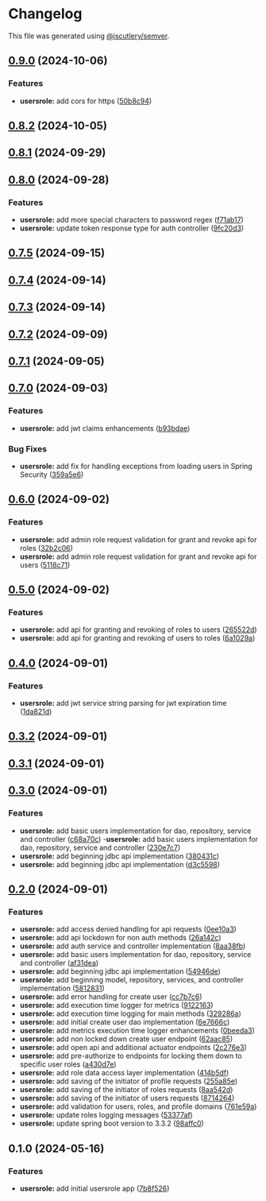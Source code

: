 # Changelog

This file was generated using [@jscutlery/semver](https://github.com/jscutlery/semver).

## [0.9.0](https://github.com/jdwillmsen/jdw/compare/usersrole-0.8.2...usersrole-0.9.0) (2024-10-06)


### Features

* **usersrole:** add cors for https ([50b8c94](https://github.com/jdwillmsen/jdw/commit/50b8c94aed2fff0709deb3ddc1cf4b089e022c69))

## [0.8.2](https://github.com/jdwillmsen/jdw/compare/usersrole-0.8.1...usersrole-0.8.2) (2024-10-05)

## [0.8.1](https://github.com/jdwillmsen/jdw/compare/usersrole-0.8.0...usersrole-0.8.1) (2024-09-29)

## [0.8.0](https://github.com/jdwillmsen/jdw/compare/usersrole-0.7.5...usersrole-0.8.0) (2024-09-28)

### Features

- **usersrole:** add more special characters to password regex ([f71ab17](https://github.com/jdwillmsen/jdw/commit/f71ab176b6c3be0db2a76c2fa8ee920f17d80558))
- **usersrole:** update token response type for auth controller ([9fc20d3](https://github.com/jdwillmsen/jdw/commit/9fc20d3d2c838a15212523984cb31259a07abf99))

## [0.7.5](https://github.com/jdwillmsen/jdw/compare/usersrole-0.7.4...usersrole-0.7.5) (2024-09-15)

## [0.7.4](https://github.com/jdwillmsen/jdw/compare/usersrole-0.7.3...usersrole-0.7.4) (2024-09-14)

## [0.7.3](https://github.com/jdwillmsen/jdw/compare/usersrole-0.7.2...usersrole-0.7.3) (2024-09-14)

## [0.7.2](https://github.com/jdwillmsen/jdw/compare/usersrole-0.7.1...usersrole-0.7.2) (2024-09-09)

## [0.7.1](https://github.com/jdwillmsen/jdw/compare/usersrole-0.7.0...usersrole-0.7.1) (2024-09-05)

## [0.7.0](https://github.com/jdwillmsen/jdw/compare/usersrole-0.6.0...usersrole-0.7.0) (2024-09-03)

### Features

- **usersrole:** add jwt claims enhancements ([b93bdae](https://github.com/jdwillmsen/jdw/commit/b93bdaefb24f6e28b0b548dd68e76e9c031573ab))

### Bug Fixes

- **usersrole:** add fix for handling exceptions from loading users in Spring Security ([359a5e6](https://github.com/jdwillmsen/jdw/commit/359a5e6018250dba895dca79548574022b056447))

## [0.6.0](https://github.com/jdwillmsen/jdw/compare/usersrole-0.5.0...usersrole-0.6.0) (2024-09-02)

### Features

- **usersrole:** add admin role request validation for grant and revoke api for roles ([32b2c06](https://github.com/jdwillmsen/jdw/commit/32b2c062bca40cc45e25be6b219197126bf7d68e))
- **usersrole:** add admin role request validation for grant and revoke api for users ([5118c71](https://github.com/jdwillmsen/jdw/commit/5118c71bf555afd90efa370fbca44fa941bd0ea2))

## [0.5.0](https://github.com/jdwillmsen/jdw/compare/usersrole-0.4.0...usersrole-0.5.0) (2024-09-02)

### Features

- **usersrole:** add api for granting and revoking of roles to users ([265522d](https://github.com/jdwillmsen/jdw/commit/265522dbeaf729cb9743dfbda7c4924b3cd9e437))
- **usersrole:** add api for granting and revoking of users to roles ([6a1029a](https://github.com/jdwillmsen/jdw/commit/6a1029a79fe23e102784ba385fec74cf8ab10196))

## [0.4.0](https://github.com/jdwillmsen/jdw/compare/usersrole-0.3.2...usersrole-0.4.0) (2024-09-01)

### Features

- **usersrole:** add jwt service string parsing for jwt expiration time ([1da821d](https://github.com/jdwillmsen/jdw/commit/1da821d57ffcf30402140c060c9aa8b22ea68b21))

## [0.3.2](https://github.com/jdwillmsen/jdw/compare/usersrole-0.3.1...usersrole-0.3.2) (2024-09-01)

## [0.3.1](https://github.com/jdwillmsen/jdw/compare/usersrole-0.3.0...usersrole-0.3.1) (2024-09-01)

## [0.3.0](https://github.com/jdwillmsen/jdw/compare/usersrole-0.2.0...usersrole-0.3.0) (2024-09-01)

### Features

- **usersrole:** add basic users implementation for dao, repository, service and controller ([c68a70c](https://github.com/jdwillmsen/jdw/commit/c68a70c11f5423fac15e91c0a1bf137e138690cb)) -**usersrole:** add basic users implementation for dao, repository, service and controller ([230e7c7](https://github.com/jdwillmsen/jdw/commit/230e7c78bbcbb8a3d28d280a01862f804a38d30a))
- **usersrole:** add beginning jdbc api implementation ([380431c](https://github.com/jdwillmsen/jdw/commit/380431c777eed03d4a6b881e5e2f3fe0edd5a442))
- **usersrole:** add beginning jdbc api implementation ([d3c5598](https://github.com/jdwillmsen/jdw/commit/d3c5598faeffb2d3ff2970c35521cdd6119e58f3))

## [0.2.0](https://github.com/jdwillmsen/jdw/compare/usersrole-0.1.0...usersrole-0.2.0) (2024-09-01)

### Features

- **usersrole:** add access denied handling for api
  requests ([0ee10a3](https://github.com/jdwillmsen/jdw/commit/0ee10a3e4dbb40093276c2847a280d9533327bc6))
- **usersrole:** add api lockdown for non auth
  methods ([26a142c](https://github.com/jdwillmsen/jdw/commit/26a142c7d99877c55136f4ec8160a3c334dc2bcf))
- **usersrole:** add auth service and controller
  implementation ([8aa38fb](https://github.com/jdwillmsen/jdw/commit/8aa38fbc4cb6e9618c36d04eb52443f7b27e1358))
- **usersrole:** add basic users implementation for dao, repository, service and
  controller ([af31dea](https://github.com/jdwillmsen/jdw/commit/af31deaebffbe994bf1861990192a5916b5766af))
- **usersrole:** add beginning jdbc api
  implementation ([54946de](https://github.com/jdwillmsen/jdw/commit/54946de28e67b34b3e3bc201a9bd6227b4dc3303))
- **usersrole:** add beginning model, repository, services, and controller
  implementation ([5812831](https://github.com/jdwillmsen/jdw/commit/5812831a4a2be4ba18dd0e0fb0b08d741d29a7dd))
- **usersrole:** add error handling for create
  user ([cc7b7c6](https://github.com/jdwillmsen/jdw/commit/cc7b7c663b049d16386eead33146f424e0767ffe))
- **usersrole:** add execution time logger for
  metrics ([9122163](https://github.com/jdwillmsen/jdw/commit/912216354355ad8c2f43f9915449e860e9a811a2))
- **usersrole:** add execution time logging for main
  methods ([329286a](https://github.com/jdwillmsen/jdw/commit/329286a9943b2e13fac249725b0216e3fa848130))
- **usersrole:** add initial create user dao
  implementation ([6e7666c](https://github.com/jdwillmsen/jdw/commit/6e7666c52019f4c2efe5f78a20db88696d2835d6))
- **usersrole:** add metrics execution time logger
  enhancements ([0beeda3](https://github.com/jdwillmsen/jdw/commit/0beeda373e08f651f0e6f6caced4763d65f6002e))
- **usersrole:** add non locked down create user
  endpoint ([62aac85](https://github.com/jdwillmsen/jdw/commit/62aac8591a99e1b836332b743c5dc5069d63d155))
- **usersrole:** add open api and additional actuator
  endpoints ([2c276e3](https://github.com/jdwillmsen/jdw/commit/2c276e3e763ecb0f2825bdd4f16886d3a5dd3aa5))
- **usersrole:** add pre-authorize to endpoints for locking them down to specific user
  roles ([a430d7e](https://github.com/jdwillmsen/jdw/commit/a430d7ecc0c253cdefd6ae321d4831a153947fa5))
- **usersrole:** add role data access layer
  implementation ([414b5df](https://github.com/jdwillmsen/jdw/commit/414b5df4c5e5bbcc6cdb209b3cb5efbfd0e617c9))
- **usersrole:** add saving of the initiator of profile
  requests ([255a85e](https://github.com/jdwillmsen/jdw/commit/255a85ed390abe9e88450033429510b8e641c583))
- **usersrole:** add saving of the initiator of roles
  requests ([8aa542d](https://github.com/jdwillmsen/jdw/commit/8aa542de1225a9f4ab0d604be8b6705965b0665d))
- **usersrole:** add saving of the initiator of users
  requests ([8714264](https://github.com/jdwillmsen/jdw/commit/87142642be6e21c2d4925103a7485281635e5e1c))
- **usersrole:** add validation for users, roles, and profile
  domains ([761e59a](https://github.com/jdwillmsen/jdw/commit/761e59a992c8f88a64db3b33eea0e58fe8d06e37))
- **usersrole:** update roles logging
  messages ([53377af](https://github.com/jdwillmsen/jdw/commit/53377af5394d9ea9ab0aa0fcdc52e5d0b6ce5a52))
- **usersrole:** update spring boot version to
  3.3.2 ([98affc0](https://github.com/jdwillmsen/jdw/commit/98affc090d8fdf7cce6014f55b6d6579954458d1))

## 0.1.0 (2024-05-16)

### Features

- **usersrole:** add initial usersrole
  app ([7b8f526](https://github.com/jdwillmsen/jdw/commit/7b8f526cfc1f3689bbe5a86d6b0ac161117d9791))
